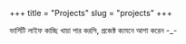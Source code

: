 +++
title = "Projects"
slug = "projects"
+++

ভার্সিটি লাইফ কাচ্ছি খায়া পার করসি, প্রজেক্ট ক্যমনে আশা করেন -_- 